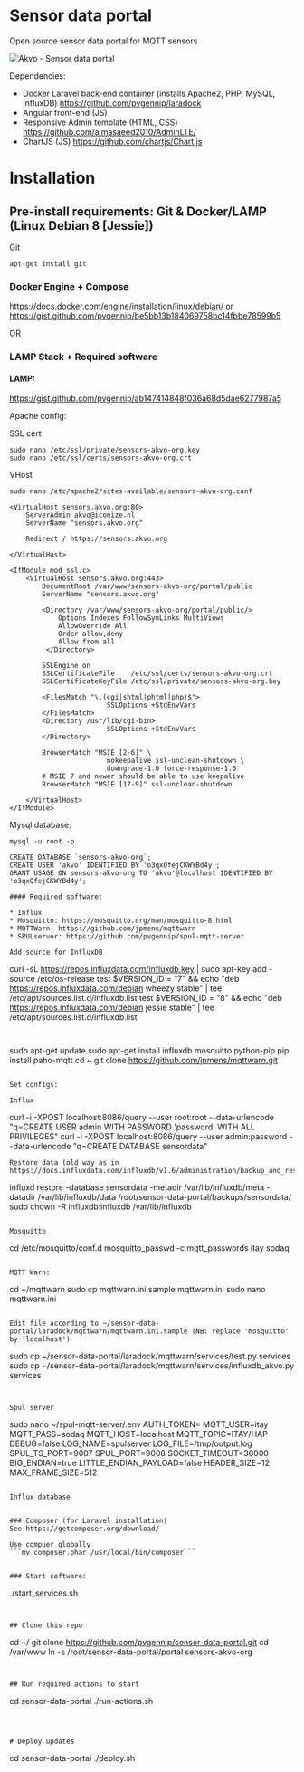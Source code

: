 # Sensor data portal
Open source sensor data portal for MQTT sensors 

![Akvo - Sensor data portal](Akvo%20-%20Sensor%20data%20portal.png)

Dependencies:
* Docker Laravel back-end container (installs Apache2, PHP, MySQL, InfluxDB) https://github.com/pvgennip/laradock
* Angular front-end (JS)
 * Responsive Admin template (HTML, CSS) https://github.com/almasaeed2010/AdminLTE/
 * ChartJS (JS) https://github.com/chartjs/Chart.js

# Installation
## Pre-install requirements: Git & Docker/LAMP (Linux Debian 8 [Jessie])
Git
```
apt-get install git
```

### Docker Engine + Compose 

https://docs.docker.com/engine/installation/linux/debian/ or https://gist.github.com/pvgennip/be5bb13b184069758bc14fbbe78599b5


OR


### LAMP Stack + Required software

#### LAMP:
https://gist.github.com/pvgennip/ab147414848f036a68d5dae6277987a5


Apache config:

SSL cert
```
sudo nano /etc/ssl/private/sensors-akvo-org.key
sudo nano /etc/ssl/certs/sensors-akvo-org.crt
```

VHost
```
sudo nano /etc/apache2/sites-available/sensors-akvo-org.conf

<VirtualHost sensors.akvo.org:80>
    ServerAdmin akvo@iconize.nl
    ServerName "sensors.akvo.org"

    Redirect / https://sensors.akvo.org

</VirtualHost>

<IfModule mod_ssl.c>
    <VirtualHost sensors.akvo.org:443>
        DocumentRoot /var/www/sensors-akvo-org/portal/public
        ServerName "sensors.akvo.org"

        <Directory /var/www/sensors-akvo-org/portal/public/>
            Options Indexes FollowSymLinks MultiViews
            AllowOverride All
            Order allow,deny
            Allow from all
         </Directory>

        SSLEngine on
        SSLCertificateFile    /etc/ssl/certs/sensors-akvo-org.crt
        SSLCertificateKeyFile /etc/ssl/private/sensors-akvo-org.key

        <FilesMatch "\.(cgi|shtml|phtml|php)$">
                        SSLOptions +StdEnvVars
        </FilesMatch>
        <Directory /usr/lib/cgi-bin>
                        SSLOptions +StdEnvVars
        </Directory>

        BrowserMatch "MSIE [2-6]" \
                        nokeepalive ssl-unclean-shutdown \
                        downgrade-1.0 force-response-1.0
        # MSIE 7 and newer should be able to use keepalive
        BrowserMatch "MSIE [17-9]" ssl-unclean-shutdown

    </VirtualHost>
</IfModule>
```

Mysql database:
```
mysql -u root -p 

CREATE DATABASE `sensors-akvo-org`;
CREATE USER 'akvo' IDENTIFIED BY 'o3qxQfejCKWYBd4y';
GRANT USAGE ON sensors-akvo-org TO 'akvo'@localhost IDENTIFIED BY 'o3qxQfejCKWYBd4y';

#### Required software:

* Influx
* Mosquitto: https://mosquitto.org/man/mosquitto-8.html
* MQTTWarn: https://github.com/jpmens/mqttwarn
* SPULserver: https://github.com/pvgennip/spul-mqtt-server

Add source for InfluxDB
```
curl -sL https://repos.influxdata.com/influxdb.key | sudo apt-key add -
source /etc/os-release
test $VERSION_ID = "7" && echo "deb https://repos.influxdata.com/debian wheezy stable" | tee /etc/apt/sources.list.d/influxdb.list
test $VERSION_ID = "8" && echo "deb https://repos.influxdata.com/debian jessie stable" | tee /etc/apt/sources.list.d/influxdb.list
```


```
sudo apt-get update
sudo apt-get install influxdb mosquitto python-pip
pip install paho-mqtt
cd ~
git clone https://github.com/jpmens/mqttwarn.git
```

Set configs:

Influx
```
curl -i -XPOST localhost:8086/query --user root:root --data-urlencode "q=CREATE USER admin WITH PASSWORD 'password' WITH ALL PRIVILEGES"
curl -i -XPOST localhost:8086/query --user admin:password --data-urlencode "q=CREATE DATABASE sensordata"
```
Restore data (old way as in https://docs.influxdata.com/influxdb/v1.6/administration/backup_and_restore/#restore)
```
influxd restore -database sensordata -metadir /var/lib/influxdb/meta -datadir /var/lib/influxdb/data /root/sensor-data-portal/backups/sensordata/
sudo chown -R influxdb:influxdb /var/lib/influxdb
```

Mosquitto
```
cd /etc/mosquitto/conf.d
mosquitto_passwd -c mqtt_passwords itay
sodaq
```

MQTT Warn:
```
cd ~/mqttwarn
sudo cp mqttwarn.ini.sample mqttwarn.ini
sudo nano mqttwarn.ini
```

Edit file according to ~/sensor-data-portal/laradock/mqttwarn/mqttwarn.ini.sample (NB: replace 'mosquitto' by 'localhost')
```
sudo cp ~/sensor-data-portal/laradock/mqttwarn/services/test.py services
sudo cp ~/sensor-data-portal/laradock/mqttwarn/services/influxdb_akvo.py services
```


Spul server
```
sudo nano ~/spul-mqtt-server/.env
AUTH_TOKEN=
MQTT_USER=itay
MQTT_PASS=sodaq
MQTT_HOST=localhost
MQTT_TOPIC=ITAY/HAP
DEBUG=false
LOG_NAME=spulserver
LOG_FILE=/tmp/output.log
SPUL_TS_PORT=9007
SPUL_PORT=9008
SOCKET_TIMEOUT=30000
BIG_ENDIAN=true
LITTLE_ENDIAN_PAYLOAD=false
HEADER_SIZE=12
MAX_FRAME_SIZE=512
```

Influx database


### Composer (for Laravel installation)
See https://getcomposer.org/download/

Use compuer globally
```mv composer.phar /usr/local/bin/composer```


### Start software:
```
./start_services.sh
```


## Clone this repo
```
cd ~/
git clone https://github.com/pvgennip/sensor-data-portal.git
cd /var/www
ln -s /root/sensor-data-portal/portal sensors-akvo-org
```


## Run required actions to start
```
cd sensor-data-portal
./run-actions.sh
```



# Deploy updates
```
cd sensor-data-portal
./deploy.sh
```
